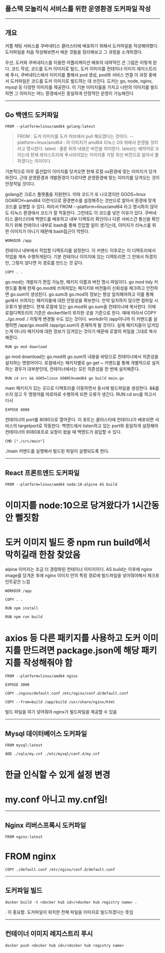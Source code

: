 ## 풀스택 모놀리식 서비스를 위한 운영환경 도커파일 작성

---

## 개요

커플 채팅 서비스를 쿠버네티스 클러스터에 배포하기 위해서 도커파일을 작성해야했다.
도커파일을 처음 작성해보면서 배운 것들을 정리해보고 그 과정을 소개하겠다.

우선, 도커와 쿠버네티스를 이용한 어플리케이션 배포의 대략적인 큰 그림은 이렇게 된다.
코드 작성, 코드를 도커 이미지로 빌드, 도커 이미지를 컨테이너 이미지 레지스트리에 푸시, 쿠버네티스에서 이미지를 풀해서 pod 생성, pod와 서비스 연결
이 과정 중에서 도커파일은 코드를 도커 이미지로 빌드하는 데 쓰인다.
도커는 go, node, nginx, mysql 등 다양한 이미지를 제공한다.
이 기본 이미지를을 가지고 나만의 이미지를 빌드하면 그 이미지는 어느 환경에서든 동일하게 안정적인 운영이 가능해진다

---

## Go 백엔드 도커파일

    FROM --platform=linux/amd64 golang:latest

> FROM : 도커 이미지를 도커 허브에서 pull 해오겠다는 것이다.
> --platform=linux/amd64 : 이 이미지가 amd64 리눅스 OS 위에서 운영될 것이라고 명시한다.
> latest : 콜론 뒤의 내용은 버전을 의미한다. latest는 예약어로 쓰이는데 현재 레지스트리에 푸시되어있는 이미지중 가장 최신 버전으로 알아서 풀 하겠다는 의미이다. 


기본적으로 아무 옵션없이 이미지를 당겨오면 현재 로컬 os환경에 맞는 이미지가 당겨와진다.
근데 운영환경과 개발환경이 다르다면 운영환경에 맞는 이미지를 당겨오는 것이 안정적일 것이다.

golang은 크로스 플랫폼을 지원한다. 이따 코드가 또 나오겠지만
GOOS=linux GOARCH=amd64
이런식으로 환경변수를 설정해주는 것만으로 알아서 환경에 맞게 코드를 실행할 수 있다.
따라서 FROM --platform=linux/amd64 라고 명시하지 않아도 리눅스 환경에서 코드가 잘 작동한다.
그런데도 이 코드를 넣은 이유가 있다.
쿠버네티스 클러스터에 백엔드를 배포하고 내부 디렉토리 확인이나 다른 서비스간 통신을 확인하기 위해 컨테이너 내부로 bash를 통해 진입할 일이 생기는데,
이미지가 리눅스를 위한 이미지가 아니기 때문에 bash접근이 막힌다.

    WORKDIR /app

컨테이너 내부에서 작업할 디렉토리를 설정한다.
이 커맨드 이후로는 이 디렉토리에서 작업을 계속 수행하게된다.
기본 컨테이너 이미지에 있는 디렉토리면 그 안에서 하겠지만, 그렇지 않다면 저 경로를 만드는 것 같다.

    COPY . .

go.mod는 개발자가 편집 가능한, 패키지 이름과 버전 명시 파일이다.
go mod tidy 커맨드를 통해 현재 go.mod에 쓰여져있는 패지키와 버전들이 신뢰성을 체크하고 안전하면 go.sum이 생성된다.
go.sum과 go.mod의 정보는 항상 일치해야하고 이를 통해 go에서 쓰여지는 패키지들에 대한 안정성을 확보한다.
만약 일치하지 않으면 컴파일 시 오류가 발생한다.
현재 로컬에 있는 go.mod와 go.sum을 컨테이너에 복사한다.
이때 로컬디렉토리의 기준은 dockerfile이 위치한 곳을 기준으로 한다.
때에 따라서 COPY ../go.mod ./ 이렇게 변경될 수도 있는 것이다.
workdir이 /app이니까 이 커맨드를 실행하면 /app/go.mod와 /app/go.sum이 존재하게 될 것이다.
실제 패키지들이 담겨있는게 아니라 패키지에 대한 정보가 담겨있는 것이기 때문에 로컬의 파일을 그대로 복사해준다.

    RUN go mod download
go mod download는 go.mod와 go.sum의 내용을 바탕으로 컨테이너에서 의존성을 설치하는 명령어이다.
로컬에서는 패키지별로 go get ~ 커맨드를 통해 개별적으로 설치하는 경우가 대부분인데, 컨테이너에서는 모든 의존성을 한 번에 설치해준다.

    RUN cd src && GOOS=linux GOARCH=amd64 go build main.go
main 패키지가 있는 곳으로 디렉토리를 이동하면서 동시에 빌드파일을 생성한다.
&&를 쓰지 않고 두 명령어를 따로따로 수행하게 되면 오류가 생긴다.
RUN cd src를 하고서 다시 

    EXPOSE 8080
컨테이너의 port를 8080으로 열어준다.
이 포트는 클러스터에 컨테이너가 배포되면 서비스의 targetport로 작동한다.
백엔드에서 listen하고 있는 port와 동일하게 설정해야 컨테이너의 8080포트로 요청이 왔을 때 백엔드가 응답할 수 있다.

    CMD ["./src/main"]
./main 커맨드를 실행해서 빌드된 파일이 실행되도록 한다.


---

## React 프론트엔드 도커파일

    FROM --platform=linux/amd64 node:16-alpine AS build
# 이미지를 node:10으로 당겨왔다가 1시간동안 뻘짓함
# 도커 이미지 빌드 중 npm run build에서 막히길래 한참 찾았음
alpine 이미지는 조금 더 경량화된 컨테이너 이미지이다.
AS build는 이후에 nginx image를 당겨온 후에 nginx 이미지 안의 특정 경로에 빌드파일을 넣어줘야해서 체크포인트같은 느낌

    WORKDIR /app

    COPY . .

    RUN npm install

    RUN npm run build
# axios 등 다른 패키지를 사용하고 도커 이미지를 만드려면 package.json에 해당 패키지를 작성해줘야 함

    FROM --platform=linux/amd64 nginx

    EXPOSE 3000

    COPY ./nginx/default.conf /etc/nginx/conf.d/default.conf

    COPY --from=build /app/build /usr/share/nginx/html 
빌드 파일을 여기 넣어줘야 nginx가 빌드파일을 제공할 수 있음


---

## Mysql 데이터베이스 도커파일

    FROM mysql:latest

    ADD ./sqls/my.cnf ./etc/mysql/conf.d/my.cnf
# 한글 인식할 수 있게 설정 변경
# my.conf 아니고 my.cnf임!

---

## Nginx 리버스프록시 도커파일

    FROM nginx:latest

# FROM nginx

    COPY ./default.conf /etc/nginx/conf.d/default.conf

---

## 도커파일 빌드

    docker build -t <docker hub id>/<docker hub registry name> . 
. 이 중요함. 도커파일이 위치한 전체 파일을 이미지로 빌드하겠다는 뜻임

---

## 컨테이너 이미지 레지스트리 푸시

    docker push <docker hub id>/<docker hub registry name>